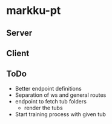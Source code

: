 # markku-pt

## Server

## Client

## ToDo

* Better endpoint definitions
* Separation of ws and general routes
* endpoint to fetch tub folders
  * render the tubs
* Start training process with given tub
